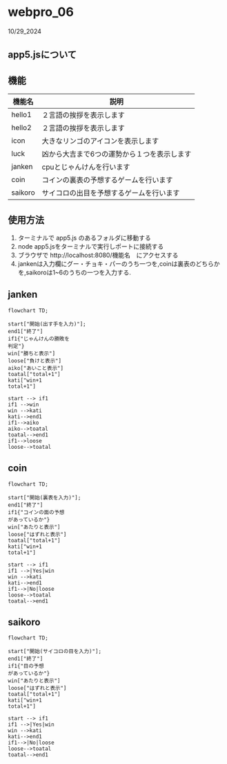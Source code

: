 # webpro_06
10/29_2024
## app5.jsについて

## 機能
機能名 | 説明
-|-
hello1 | ２言語の挨拶を表示します
hello2 | ２言語の挨拶を表示します
icon   | 大きなリンゴのアイコンを表示します
luck   | 凶から大吉まで6つの運勢から１つを表示します
janken | cpuとじゃんけんを行います
coin   | コインの裏表の予想するゲームを行います
saikoro| サイコロの出目を予想するゲームを行います



## 使用方法
1. ターミナルで app5.js のあるフォルダに移動する
1.  node app5.jsをターミナルで実行しポートに接続する
1. ブラウザで http://localhost:8080/機能名　にアクセスする
4. jankenは入力欄にグー・チョキ・パーのうち一つを,coinは裏表のどちらかを,saikoroは1~6のうちの一つを入力する.

## janken
``` mermaid
flowchart TD;

start["開始(出す手を入力)"];
end1["終了"]
if1{"じゃんけんの勝敗を
判定"}
win["勝ちと表示"]
loose["負けと表示"]
aiko["あいこと表示"]
toatal["total+1"]
kati["win+1
total+1"]

start --> if1
if1 -->win
win -->kati
kati-->end1
if1-->aiko
aiko-->toatal
toatal-->end1
if1-->loose
loose-->toatal

```

## coin
``` mermaid
flowchart TD;

start["開始(裏表を入力)"];
end1["終了"]
if1{"コインの面の予想
があっているか"}
win["あたりと表示"]
loose["はずれと表示"]
toatal["total+1"]
kati["win+1
total+1"]

start --> if1
if1 -->|Yes|win
win -->kati
kati-->end1
if1-->|No|loose
loose-->toatal
toatal-->end1

```

## saikoro
``` mermaid
flowchart TD;

start["開始(サイコロの目を入力)"];
end1["終了"]
if1{"目の予想
があっているか"}
win["あたりと表示"]
loose["はずれと表示"]
toatal["total+1"]
kati["win+1
total+1"]

start --> if1
if1 -->|Yes|win
win -->kati
kati-->end1
if1-->|No|loose
loose-->toatal
toatal-->end1

```